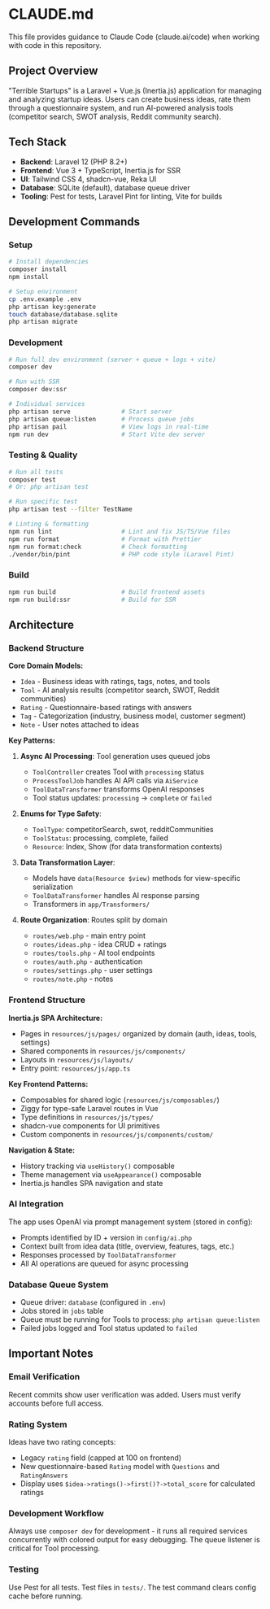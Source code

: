 # CLAUDE.md

This file provides guidance to Claude Code (claude.ai/code) when working with code in this repository.

## Project Overview

"Terrible Startups" is a Laravel + Vue.js (Inertia.js) application for managing and analyzing startup ideas. Users can create business ideas, rate them through a questionnaire system, and run AI-powered analysis tools (competitor search, SWOT analysis, Reddit community search).

## Tech Stack

- **Backend**: Laravel 12 (PHP 8.2+)
- **Frontend**: Vue 3 + TypeScript, Inertia.js for SSR
- **UI**: Tailwind CSS 4, shadcn-vue, Reka UI
- **Database**: SQLite (default), database queue driver
- **Tooling**: Pest for tests, Laravel Pint for linting, Vite for builds

## Development Commands

### Setup
```bash
# Install dependencies
composer install
npm install

# Setup environment
cp .env.example .env
php artisan key:generate
touch database/database.sqlite
php artisan migrate
```

### Development
```bash
# Run full dev environment (server + queue + logs + vite)
composer dev

# Run with SSR
composer dev:ssr

# Individual services
php artisan serve              # Start server
php artisan queue:listen       # Process queue jobs
php artisan pail               # View logs in real-time
npm run dev                    # Start Vite dev server
```

### Testing & Quality
```bash
# Run all tests
composer test
# Or: php artisan test

# Run specific test
php artisan test --filter TestName

# Linting & formatting
npm run lint                   # Lint and fix JS/TS/Vue files
npm run format                 # Format with Prettier
npm run format:check           # Check formatting
./vendor/bin/pint              # PHP code style (Laravel Pint)
```

### Build
```bash
npm run build                  # Build frontend assets
npm run build:ssr              # Build for SSR
```

## Architecture

### Backend Structure

**Core Domain Models:**
- `Idea` - Business ideas with ratings, tags, notes, and tools
- `Tool` - AI analysis results (competitor search, SWOT, Reddit communities)
- `Rating` - Questionnaire-based ratings with answers
- `Tag` - Categorization (industry, business model, customer segment)
- `Note` - User notes attached to ideas

**Key Patterns:**

1. **Async AI Processing**: Tool generation uses queued jobs
   - `ToolController` creates Tool with `processing` status
   - `ProcessToolJob` handles AI API calls via `AiService`
   - `ToolDataTransformer` transforms OpenAI responses
   - Tool status updates: `processing` → `complete` or `failed`

2. **Enums for Type Safety**:
   - `ToolType`: competitorSearch, swot, redditCommunities
   - `ToolStatus`: processing, complete, failed
   - `Resource`: Index, Show (for data transformation contexts)

3. **Data Transformation Layer**:
   - Models have `data(Resource $view)` methods for view-specific serialization
   - `ToolDataTransformer` handles AI response parsing
   - Transformers in `app/Transformers/`

4. **Route Organization**: Routes split by domain
   - `routes/web.php` - main entry point
   - `routes/ideas.php` - idea CRUD + ratings
   - `routes/tools.php` - AI tool endpoints
   - `routes/auth.php` - authentication
   - `routes/settings.php` - user settings
   - `routes/note.php` - notes

### Frontend Structure

**Inertia.js SPA Architecture:**
- Pages in `resources/js/pages/` organized by domain (auth, ideas, tools, settings)
- Shared components in `resources/js/components/`
- Layouts in `resources/js/layouts/`
- Entry point: `resources/js/app.ts`

**Key Frontend Patterns:**
- Composables for shared logic (`resources/js/composables/`)
- Ziggy for type-safe Laravel routes in Vue
- Type definitions in `resources/js/types/`
- shadcn-vue components for UI primitives
- Custom components in `resources/js/components/custom/`

**Navigation & State:**
- History tracking via `useHistory()` composable
- Theme management via `useAppearance()` composable
- Inertia.js handles SPA navigation and state

### AI Integration

The app uses OpenAI via prompt management system (stored in config):
- Prompts identified by ID + version in `config/ai.php`
- Context built from idea data (title, overview, features, tags, etc.)
- Responses processed by `ToolDataTransformer`
- All AI operations are queued for async processing

### Database Queue System

- Queue driver: `database` (configured in `.env`)
- Jobs stored in `jobs` table
- Queue must be running for Tools to process: `php artisan queue:listen`
- Failed jobs logged and Tool status updated to `failed`

## Important Notes

### Email Verification
Recent commits show user verification was added. Users must verify accounts before full access.

### Rating System
Ideas have two rating concepts:
- Legacy `rating` field (capped at 100 on frontend)
- New questionnaire-based `Rating` model with `Questions` and `RatingAnswers`
- Display uses `$idea->ratings()->first()?->total_score` for calculated ratings

### Development Workflow
Always use `composer dev` for development - it runs all required services concurrently with colored output for easy debugging. The queue listener is critical for Tool processing.

### Testing
Use Pest for all tests. Test files in `tests/`. The test command clears config cache before running.
